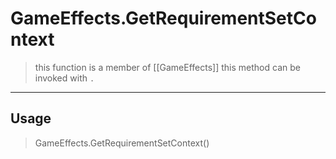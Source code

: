 # GameEffects.GetRequirementSetContext
> this function is a member of [[GameEffects]]
> this method can be invoked with `.`
-----
## Usage
> GameEffects.GetRequirementSetContext()
